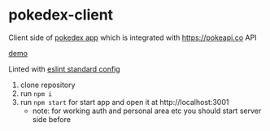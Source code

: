# pokedex-client
Client side of [pokedex app](https://github.com/TotallWAR/pokedex) which is integrated with https://pokeapi.co API

[demo](http://http://35.229.90.40/)

Linted with [eslint standard config](https://github.com/feross/eslint-config-standard)

1. clone repository
2. run `npm i`
3. run `npm start` for start app and open it at http://localhost:3001
    * note: for working auth and personal area etc you should start server side before

